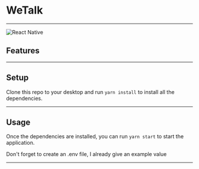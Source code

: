 # WeTalk

---

![React Native](https://img.shields.io/badge/React%20Native-0.63.3-blue)

## Features

---

## Setup

Clone this repo to your desktop and run `yarn install` to install all the dependencies.

---

## Usage

Once the dependencies are installed, you can run `yarn start` to start the application.

Don't forget to create an .env file, I already give an example value

---
